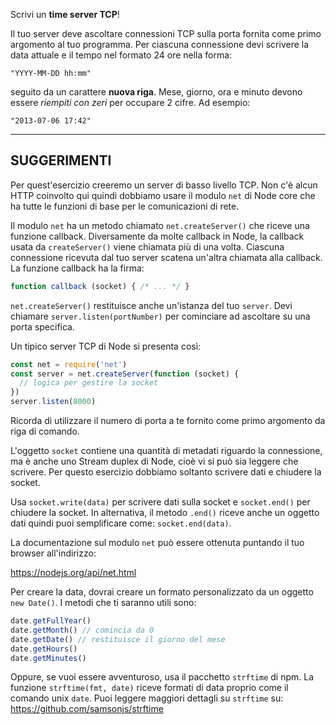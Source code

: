 Scrivi un **time server TCP**!

Il tuo server deve ascoltare connessioni TCP sulla porta fornita come primo argomento al tuo programma. Per ciascuna connessione devi scrivere la data attuale e il tempo nel formato 24 ore nella forma:

```
"YYYY-MM-DD hh:mm"
```

seguito da un carattere **nuova riga**. Mese, giorno, ora e minuto devono essere *riempiti con zeri* per occupare 2 cifre. Ad esempio:

```
"2013-07-06 17:42"
```

----------------------------------------------------------------------
## SUGGERIMENTI

Per quest'esercizio creeremo un server di basso livello TCP. Non c'è alcun HTTP coinvolto qui quindi dobbiamo usare il modulo `net` di Node core che ha tutte le funzioni di base per le comunicazioni di rete.

Il modulo `net` ha un metodo chiamato `net.createServer()` che riceve una funzione callback. Diversamente da molte callback in Node, la callback usata da `createServer()` viene chiamata più di una volta. Ciascuna connessione ricevuta dal tuo server scatena un'altra chiamata alla callback. La funzione callback ha la firma:

```js
function callback (socket) { /* ... */ }
```

`net.createServer()` restituisce anche un'istanza del tuo `server`. Devi chiamare `server.listen(portNumber)` per cominciare ad ascoltare su una porta specifica.

Un tipico server TCP di Node si presenta così:

```js
const net = require('net')
const server = net.createServer(function (socket) {
  // logica per gestire la socket
})
server.listen(8000)
```

Ricorda di utilizzare il numero di porta a te fornito come primo argomento da riga di comando.

L'oggetto `socket` contiene una quantità di metadati riguardo la connessione, ma è anche uno Stream duplex di Node, cioè vi si può sia leggere che scrivere. Per questo esercizio dobbiamo soltanto scrivere dati e chiudere la socket.

Usa `socket.write(data)` per scrivere dati sulla socket e `socket.end()` per chiudere la socket. In alternativa, il metodo `.end()` riceve anche un oggetto dati quindi puoi semplificare come: `socket.end(data)`.

La documentazione sul modulo `net` può essere ottenuta puntando il tuo browser all'indirizzo:

  https://nodejs.org/api/net.html

Per creare la data, dovrai creare un formato personalizzato da un oggetto `new Date()`. I metodi che ti saranno utili sono:

```js
date.getFullYear()
date.getMonth() // comincia da 0
date.getDate() // restituisce il giorno del mese
date.getHours()
date.getMinutes()
```

Oppure, se vuoi essere avventuroso, usa il pacchetto `strftime` di npm. La funzione `strftime(fmt, date)` riceve formati di data proprio come il comando unix `date`. Puoi leggere maggiori dettagli su `strftime` su: https://github.com/samsonjs/strftime
